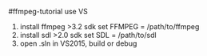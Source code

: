 #ffmpeg-tutorial use VS

1. install ffmpeg >3.2 sdk
set FFMPEG = /path/to/ffmpeg
2. install sdl >2.0 sdk
set SDL = /path/to/sdl
3. open .sln in VS2015, build or debug
